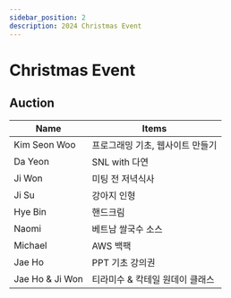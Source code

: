 ```yaml
---
sidebar_position: 2
description: 2024 Christmas Event  
---
```


# Christmas Event

## Auction

| Name            | Items              |
|-----------------|--------------------|
| Kim Seon Woo    | 프로그래밍 기초, 웹사이트 만들기 |
| Da Yeon         | SNL with 다연        |
| Ji Won          | 미팅 전 저녁식사          |
| Ji Su           | 강아지 인형             |
| Hye Bin         | 핸드크림               |
| Naomi           | 베트남 쌀국수 소스         |
| Michael         | AWS 백팩             |
| Jae Ho          | PPT 기초 강의권         |
| Jae Ho & Ji Won | 티라미수 & 칵테일 원데이 클래스 |
